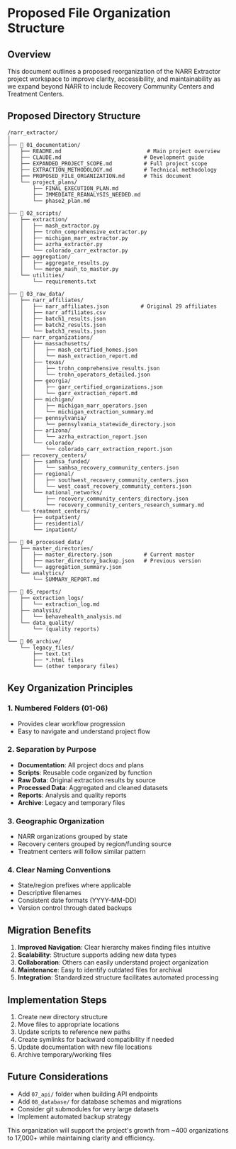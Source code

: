 # Proposed File Organization Structure

## Overview
This document outlines a proposed reorganization of the NARR Extractor project workspace to improve clarity, accessibility, and maintainability as we expand beyond NARR to include Recovery Community Centers and Treatment Centers.

## Proposed Directory Structure

```
/narr_extractor/
│
├── 📁 01_documentation/
│   ├── README.md                           # Main project overview
│   ├── CLAUDE.md                          # Development guide
│   ├── EXPANDED_PROJECT_SCOPE.md          # Full project scope
│   ├── EXTRACTION_METHODOLOGY.md          # Technical methodology
│   ├── PROPOSED_FILE_ORGANIZATION.md      # This document
│   └── project_plans/
│       ├── FINAL_EXECUTION_PLAN.md
│       ├── IMMEDIATE_REANALYSIS_NEEDED.md
│       └── phase2_plan.md
│
├── 📁 02_scripts/
│   ├── extraction/
│   │   ├── mash_extractor.py
│   │   ├── trohn_comprehensive_extractor.py
│   │   ├── michigan_marr_extractor.py
│   │   ├── azrha_extractor.py
│   │   └── colorado_carr_extractor.py
│   ├── aggregation/
│   │   ├── aggregate_results.py
│   │   └── merge_mash_to_master.py
│   └── utilities/
│       └── requirements.txt
│
├── 📁 03_raw_data/
│   ├── narr_affiliates/
│   │   ├── narr_affiliates.json          # Original 29 affiliates
│   │   ├── narr_affiliates.csv
│   │   ├── batch1_results.json
│   │   ├── batch2_results.json
│   │   └── batch3_results.json
│   ├── narr_organizations/
│   │   ├── massachusetts/
│   │   │   ├── mash_certified_homes.json
│   │   │   └── mash_extraction_report.md
│   │   ├── texas/
│   │   │   ├── trohn_comprehensive_results.json
│   │   │   └── trohn_operators_detailed.json
│   │   ├── georgia/
│   │   │   ├── garr_certified_organizations.json
│   │   │   └── garr_extraction_report.md
│   │   ├── michigan/
│   │   │   ├── michigan_marr_operators.json
│   │   │   └── michigan_extraction_summary.md
│   │   ├── pennsylvania/
│   │   │   └── pennsylvania_statewide_directory.json
│   │   ├── arizona/
│   │   │   └── azrha_extraction_report.json
│   │   └── colorado/
│   │       └── colorado_carr_extraction_report.json
│   ├── recovery_centers/
│   │   ├── samhsa_funded/
│   │   │   └── samhsa_recovery_community_centers.json
│   │   ├── regional/
│   │   │   ├── southwest_recovery_community_centers.json
│   │   │   └── west_coast_recovery_community_centers.json
│   │   └── national_networks/
│   │       ├── recovery_community_centers_directory.json
│   │       └── recovery_community_centers_research_summary.md
│   └── treatment_centers/
│       ├── outpatient/
│       ├── residential/
│       └── inpatient/
│
├── 📁 04_processed_data/
│   ├── master_directories/
│   │   ├── master_directory.json          # Current master
│   │   ├── master_directory_backup.json   # Previous version
│   │   └── aggregation_summary.json
│   └── analytics/
│       └── SUMMARY_REPORT.md
│
├── 📁 05_reports/
│   ├── extraction_logs/
│   │   └── extraction_log.md
│   ├── analysis/
│   │   └── behavehealth_analysis.md
│   └── data_quality/
│       └── (quality reports)
│
└── 📁 06_archive/
    └── legacy_files/
        ├── text.txt
        ├── *.html files
        └── (other temporary files)
```

## Key Organization Principles

### 1. **Numbered Folders** (01-06)
- Provides clear workflow progression
- Easy to navigate and understand project flow

### 2. **Separation by Purpose**
- **Documentation**: All project docs and plans
- **Scripts**: Reusable code organized by function
- **Raw Data**: Original extraction results by source
- **Processed Data**: Aggregated and cleaned datasets
- **Reports**: Analysis and quality reports
- **Archive**: Legacy and temporary files

### 3. **Geographic Organization**
- NARR organizations grouped by state
- Recovery centers grouped by region/funding source
- Treatment centers will follow similar pattern

### 4. **Clear Naming Conventions**
- State/region prefixes where applicable
- Descriptive filenames
- Consistent date formats (YYYY-MM-DD)
- Version control through dated backups

## Migration Benefits

1. **Improved Navigation**: Clear hierarchy makes finding files intuitive
2. **Scalability**: Structure supports adding new data types
3. **Collaboration**: Others can easily understand project organization
4. **Maintenance**: Easy to identify outdated files for archival
5. **Integration**: Standardized structure facilitates automated processing

## Implementation Steps

1. Create new directory structure
2. Move files to appropriate locations
3. Update scripts to reference new paths
4. Create symlinks for backward compatibility if needed
5. Update documentation with new file locations
6. Archive temporary/working files

## Future Considerations

- Add `07_api/` folder when building API endpoints
- Add `08_database/` for database schemas and migrations
- Consider git submodules for very large datasets
- Implement automated backup strategy

This organization will support the project's growth from ~400 organizations to 17,000+ while maintaining clarity and efficiency.
